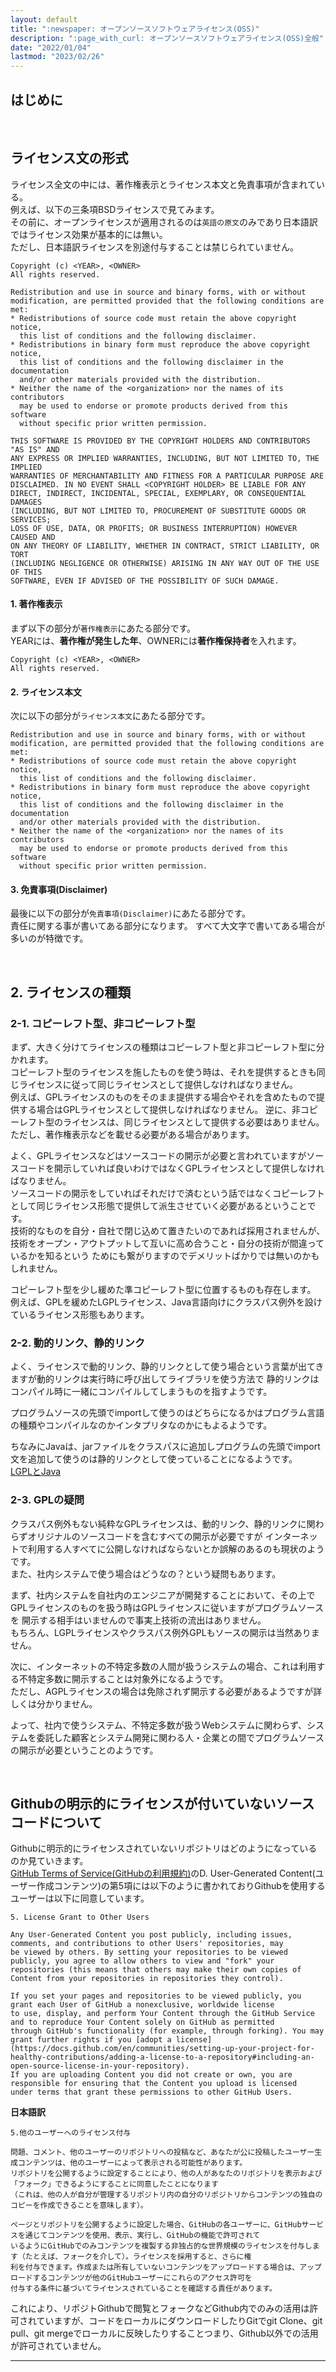 ```yaml
---
layout: default
title: ":newspaper: オープンソースソフトウェアライセンス(OSS)"
description: ":page_with_curl: オープンソースソフトウェアライセンス(OSS)全般"
date: "2022/01/04"
lastmod: "2023/02/26"
---
```


## はじめに  


<br />

## ライセンス文の形式  
ライセンス全文の中には、著作権表示とライセンス本文と免責事項が含まれている。  
例えば、以下の三条項BSDライセンスで見てみます。  
その前に、オープンライセンスが適用されるのは`英語の原文`のみであり日本語訳ではライセンス効果が基本的には無い。  
ただし、日本語訳ライセンスを別途付与することは禁じられていません。  

```
Copyright (c) <YEAR>, <OWNER>
All rights reserved.

Redistribution and use in source and binary forms, with or without
modification, are permitted provided that the following conditions are met:
* Redistributions of source code must retain the above copyright notice, 
  this list of conditions and the following disclaimer.
* Redistributions in binary form must reproduce the above copyright notice, 
  this list of conditions and the following disclaimer in the documentation 
  and/or other materials provided with the distribution.
* Neither the name of the <organization> nor the names of its contributors 
  may be used to endorse or promote products derived from this software 
  without specific prior written permission.

THIS SOFTWARE IS PROVIDED BY THE COPYRIGHT HOLDERS AND CONTRIBUTORS "AS IS" AND
ANY EXPRESS OR IMPLIED WARRANTIES, INCLUDING, BUT NOT LIMITED TO, THE IMPLIED
WARRANTIES OF MERCHANTABILITY AND FITNESS FOR A PARTICULAR PURPOSE ARE
DISCLAIMED. IN NO EVENT SHALL <COPYRIGHT HOLDER> BE LIABLE FOR ANY
DIRECT, INDIRECT, INCIDENTAL, SPECIAL, EXEMPLARY, OR CONSEQUENTIAL DAMAGES
(INCLUDING, BUT NOT LIMITED TO, PROCUREMENT OF SUBSTITUTE GOODS OR SERVICES;
LOSS OF USE, DATA, OR PROFITS; OR BUSINESS INTERRUPTION) HOWEVER CAUSED AND
ON ANY THEORY OF LIABILITY, WHETHER IN CONTRACT, STRICT LIABILITY, OR TORT
(INCLUDING NEGLIGENCE OR OTHERWISE) ARISING IN ANY WAY OUT OF THE USE OF THIS
SOFTWARE, EVEN IF ADVISED OF THE POSSIBILITY OF SUCH DAMAGE.
```

#### 1. 著作権表示  
まず以下の部分が`著作権表示`にあたる部分です。  
YEARには、**著作権が発生した年**、OWNERには**著作権保持者**を入れます。  

```
Copyright (c) <YEAR>, <OWNER>
All rights reserved.
```

#### 2. ライセンス本文  
次に以下の部分が`ライセンス本文`にあたる部分です。  

```
Redistribution and use in source and binary forms, with or without
modification, are permitted provided that the following conditions are met:
* Redistributions of source code must retain the above copyright notice, 
  this list of conditions and the following disclaimer.
* Redistributions in binary form must reproduce the above copyright notice, 
  this list of conditions and the following disclaimer in the documentation 
  and/or other materials provided with the distribution.
* Neither the name of the <organization> nor the names of its contributors 
  may be used to endorse or promote products derived from this software 
  without specific prior written permission.
```

#### 3. 免責事項(Disclaimer)
最後に以下の部分が`免責事項(Disclaimer)`にあたる部分です。  
責任に関する事が書いてある部分になります。
すべて大文字で書いてある場合が多いのが特徴です。  

<br />

## 2. ライセンスの種類  
### 2-1. コピーレフト型、非コピーレフト型  
まず、大きく分けてライセンスの種類はコピーレフト型と非コピーレフト型に分かれます。  
コピーレフト型のライセンスを施したものを使う時は、それを提供するときも同じライセンスに従って同じライセンスとして提供しなければなりません。  
例えば、GPLライセンスのものをそのまま提供する場合やそれを含めたもので提供する場合はGPLライセンスとして提供しなければなりません。
逆に、非コピーレフト型のライセンスは、同じライセンスとして提供する必要はありません。  
ただし、著作権表示などを載せる必要がある場合があります。  

よく、GPLライセンスなどはソースコードの開示が必要と言われていますがソースコードを開示していれば良いわけではなくGPLライセンスとして提供しなければなりません。  
ソースコードの開示をしていればそれだけで済むという話ではなくコピーレフトとして同じライセンス形態で提供して派生させていく必要があるということです。  
技術的なものを自分・自社で閉じ込めて置きたいのであれば採用されませんが、技術をオープン・アウトプットして互いに高め合うこと・自分の技術が間違っているかを知るという
ためにも繋がりますのでデメリットばかりでは無いのかもしれません。 

コピーレフト型を少し緩めた準コピーレフト型に位置するものも存在します。  
例えば、GPLを緩めたLGPLライセンス、Java言語向けにクラスパス例外を設けているライセンス形態もあります。  

### 2-2. 動的リンク、静的リンク  
よく、ライセンスで動的リンク、静的リンクとして使う場合という言葉が出てきますが動的リンクは実行時に呼び出してライブラリを使う方法で
静的リンクはコンパイル時に一緒にコンパイルしてしまうものを指すようです。  

プログラムソースの先頭でimportして使うのはどちらになるかはプログラム言語の種類やコンパイルなのかインタプリタなのかにもよるようです。  

ちなみにJavaは、jarファイルをクラスパスに追加しプログラムの先頭でimport文を追加して使うのは静的リンクとして使っていることになるようです。  
[LGPLとJava](https://www.gnu.org/licenses/lgpl-java.ja.html)  

### 2-3. GPLの疑問  
クラスパス例外もない純粋なGPLライセンスは、動的リンク、静的リンクに関わらずオリジナルのソースコードを含むすべての開示が必要ですが
インターネットで利用する人すべてに公開しなければならないとか誤解のあるのも現状のようです。  
また、社内システムで使う場合はどうなの？という疑問もあります。  

まず、社内システムを自社内のエンジニアが開発することにおいて、その上でGPLライセンスのものを扱う時はGPLライセンスに従いますがプログラムソースを
開示する相手はいませんので事実上技術の流出はありません。  
もちろん、LGPLライセンスやクラスパス例外GPLもソースの開示は当然ありません。  

次に、インターネットの不特定多数の人間が扱うシステムの場合、これは利用する不特定多数に開示することは対象外になるようです。  
ただし、AGPLライセンスの場合は免除されず開示する必要があるようですが詳しくは分かりません。  

よって、社内で使うシステム、不特定多数が扱うWebシステムに関わらず、システムを委託した顧客とシステム開発に関わる人・企業との間でプログラムソース
の開示が必要ということのようです。  


<br />

## Githubの明示的にライセンスが付いていないソースコードについて  
Githubに明示的にライセンスされていないリポジトリはどのようになっているのか見ていきます。  
[GitHub Terms of Service(GitHubの利用規約)](https://docs.github.com/en/github/site-policy/github-terms-of-service)のD. User-Generated Content(ユーザー作成コンテンツ)の第5項には以下のように書かれておりGithubを使用するユーザーは以下に同意しています。  

```
5. License Grant to Other Users

Any User-Generated Content you post publicly, including issues, comments, and contributions to other Users' repositories, may 
be viewed by others. By setting your repositories to be viewed publicly, you agree to allow others to view and "fork" your 
repositories (this means that others may make their own copies of Content from your repositories in repositories they control).

If you set your pages and repositories to be viewed publicly, you grant each User of GitHub a nonexclusive, worldwide license 
to use, display, and perform Your Content through the GitHub Service and to reproduce Your Content solely on GitHub as permitted 
through GitHub's functionality (for example, through forking). You may grant further rights if you [adopt a license](https://docs.github.com/en/communities/setting-up-your-project-for-healthy-contributions/adding-a-license-to-a-repository#including-an-open-source-license-in-your-repository). 
If you are uploading Content you did not create or own, you are responsible for ensuring that the Content you upload is licensed 
under terms that grant these permissions to other GitHub Users.
```

**日本語訳**  


```
5.他のユーザーへのライセンス付与

問題、コメント、他のユーザーのリポジトリへの投稿など、あなたが公に投稿したユーザー生成コンテンツは、他のユーザーによって表示される可能性があります。
リポジトリを公開するように設定することにより、他の人があなたのリポジトリを表示および「フォーク」できるようにすることに同意したことになります
（これは、他の人が自分が管理するリポジトリ内の自分のリポジトリからコンテンツの独自のコピーを作成できることを意味します）。

ページとリポジトリを公開するように設定した場合、GitHubの各ユーザーに、GitHubサービスを通じてコンテンツを使用、表示、実行し、GitHubの機能で許可されて
いるようにGitHubでのみコンテンツを複製する非独占的な世界規模のライセンスを付与します（たとえば、フォークを介して）。ライセンスを採用すると、さらに権
利を付与できます。作成または所有していないコンテンツをアップロードする場合は、アップロードするコンテンツが他のGitHubユーザーにこれらのアクセス許可を
付与する条件に基づいてライセンスされていることを確認する責任があります。
```

これにより、リポジトGithubで閲覧とフォークなどGithub内でのみの活用は許可されていますが、コードをローカルにダウンロードしたりGitでgit Clone、git pull、git mergeでローカルに反映したりすることつまり、Github以外での活用が許可されていません。


***
